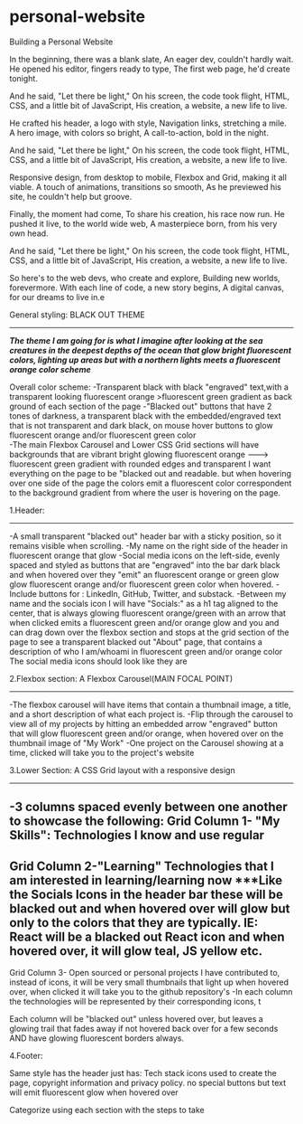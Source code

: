 # personal-website
Building a Personal Website

In the beginning, there was a blank slate,
An eager dev, couldn't hardly wait.
He opened his editor, fingers ready to type,
The first web page, he'd create tonight.

And he said, "Let there be light,"
On his screen, the code took flight,
HTML, CSS, and a little bit of JavaScript,
His creation, a website, a new life to live.

He crafted his header, a logo with style,
Navigation links, stretching a mile.
A hero image, with colors so bright,
A call-to-action, bold in the night.

And he said, "Let there be light,"
On his screen, the code took flight,
HTML, CSS, and a little bit of JavaScript,
His creation, a website, a new life to live.

Responsive design, from desktop to mobile,
Flexbox and Grid, making it all viable.
A touch of animations, transitions so smooth,
As he previewed his site, he couldn't help but groove.

Finally, the moment had come,
To share his creation, his race now run.
He pushed it live, to the world wide web,
A masterpiece born, from his very own head.

And he said, "Let there be light,"
On his screen, the code took flight,
HTML, CSS, and a little bit of JavaScript,
His creation, a website, a new life to live.

So here's to the web devs, who create and explore,
Building new worlds, forevermore.
With each line of code, a new story begins,
A digital canvas, for our dreams to live in.e


General styling: BLACK OUT THEME
__________________________________
***The theme I am going for is what I imagine after looking at the sea creatures in the deepest depths of the ocean that glow bright fluorescent colors, lighting up areas but with a northern lights meets a fluorescent orange color scheme***

Overall color scheme: 
-Transparent black with black "engraved" text,with a transparent looking fluorescent orange >fluorescent green gradient as back ground of
each section of the page 
-"Blacked out" buttons that have 2 tones of darkness, a transparent black with the embedded/engraved text that is not transparent and dark black, on mouse hover 
buttons to glow fluorescent orange and/or fluorescent green color 	
-The main Flexbox Carousel and Lower CSS Grid sections will have backgrounds that are vibrant bright glowing  fluorescent orange ---> fluorescent green gradient with rounded edges and transparent I want
everything on the page to be "blacked out and readable. but when hovering over one side of the page the colors emit a fluorescent color correspondent to the background gradient from where the user is hovering on the page.




1.Header:
_________
-A small transparent "blacked out" header bar  with a sticky position, so it remains visible when scrolling.
-My name on the right side of the header in fluorescent orange that glow
-Social media icons on the left-side, evenly spaced and styled as buttons that are "engraved" into the bar dark black and when hovered over they "emit" an fluorescent orange or green glow glow  fluorescent orange and/or fluorescent green color when hovered. 
-Include buttons for : LinkedIn, GitHub, Twitter, and substack.
-Between my name and the socials icon I will have "Socials:" as a h1 tag aligned to the center, that is always glowing fluorescent orange/green with an arrow that when clicked emits a fluorescent green and/or orange glow and you and can drag down over the flexbox section and stops at the grid section of the page to see a transparent blacked out "About" page, that contains a description of who I am/whoami in fluorescent green and/or orange color
The social media icons should look like they are

2.Flexbox section: A Flexbox Carousel(MAIN FOCAL POINT) 
_______________________________________________________

-The flexbox carousel will have items that contain a thumbnail image, a title, and a short description of what each project is.
-Flip through the carousel to  view all of my projects by hitting an embedded arrow "engraved" button that will glow fluorescent green and/or orange, when hovered over  on the thumbnail image of "My Work"
-One project on the Carousel showing at a time, clicked will take you to the project's website


3.Lower Section: A CSS Grid layout with a responsive design
_______________________

-3 columns spaced evenly between one another to showcase the following:
Grid Column 1- "My Skills": Technologies I know and use regular 
----------------------------------------------------------------
Grid Column 2-"Learning" Technologies that I am interested in learning/learning now 
***Like the Socials Icons in the header bar these will be blacked out and when hovered over will glow but only to the colors that they are typically. IE: React will be a blacked out React icon and when hovered over, it will glow teal, JS yellow etc. 
---------------------------------------------------------------------------------------------------------------------------------------------------------------------------
Grid Column 3- Open sourced or personal projects I have contributed to, instead of icons, it will be very small thumbnails that light up when hovered over, when clicked it will take you to the github repository's
-In each column the technologies will be represented by their corresponding icons, t

Each column will be "blacked out" unless hovered over, but leaves a glowing trail that fades away if not hovered back over for a few seconds AND have glowing fluorescent borders always.


4.Footer:

Same style has the header just has: 
Tech stack icons used to create the page, copyright information and  privacy policy.
no special buttons but text will emit fluorescent glow when hovered over

Categorize  using each section with the steps to take